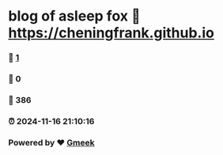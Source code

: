 # blog of asleep fox :link: https://cheningfrank.github.io 
### :page_facing_up: [1](https://cheningfrank.github.io/tag.html) 
### :speech_balloon: 0 
### :hibiscus: 386 
### :alarm_clock: 2024-11-16 21:10:16 
### Powered by :heart: [Gmeek](https://github.com/Meekdai/Gmeek)
